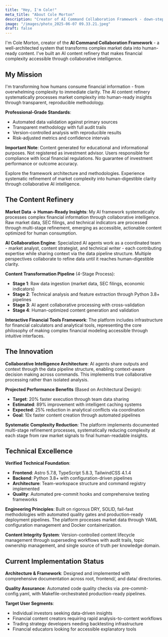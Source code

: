 ```yaml
---
title: "Hey, I'm Cole!"
meta_title: "About Cole Morton"
description: "Creator of AI Command Collaboration Framework - down-stepping complex market data into human-ready content through intelligent AI refinement systems."
image: "/images/photo_2025-06-07 09.33.21.jpeg"
draft: false
---
```


I'm Cole Morton, creator of the **AI Command Collaboration Framework** - a well-architected system that transforms complex market data into human-ready content. I've built an AI content refinery that makes financial complexity accessible through collaborative intelligence.

## My Mission

I'm transforming how humans consume financial information - from overwhelming complexity to immediate clarity. The AI content refinery systematically processes market complexity into human-ready insights through transparent, reproducible methodology.

**Professional-Grade Standards**:

- Automated data validation against primary sources
- Transparent methodology with full audit trails
- Version-controlled analysis with reproducible results
- Risk-adjusted metrics and confidence intervals

**Important Note**: Content generated for educational and informational purposes. Not registered as investment advisor. Users responsible for compliance with local financial regulations. No guarantee of investment performance or outcome accuracy.

Explore the framework architecture and methodologies. Experience systematic refinement of market complexity into human-digestible clarity through collaborative AI intelligence.

## The Content Refinery

**Market Data → Human-Ready Insights**: My AI framework systematically processes complex financial information through collaborative intelligence. Raw market data, SEC filings, and technical indicators are processed through multi-stage refinement, emerging as accessible, actionable content optimized for human consumption.

**AI Collaboration Engine**: Specialized AI agents work as a coordinated team - market analyst, content strategist, and technical writer - each contributing expertise while sharing context via the data pipeline structure. Multiple perspectives collaborate to refine data until it reaches human-digestible clarity.

**Content Transformation Pipeline** (4-Stage Process):

- **Stage 1**: Raw data ingestion (market data, SEC filings, economic indicators)
- **Stage 2**: Technical analysis and feature extraction through Python 3.8+ pipelines
- **Stage 3**: AI agent collaborative processing with cross-validation
- **Stage 4**: Human-optimized content generation and validation

**Interactive Financial Tools Framework**: The platform includes infrastructure for financial calculators and analytical tools, representing the core philosophy of making complex financial modeling accessible through intuitive interfaces.

## The Innovation

**Collaborative Intelligence Architecture**: AI agents share outputs and context through the data pipeline structure, enabling context-aware decision making across commands. This implements true collaborative processing rather than isolated analysis.

**Projected Performance Benefits** (Based on Architectural Design):

- **Target**: 20% faster execution through team data sharing
- **Estimated**: 89% improvement with intelligent caching systems
- **Expected**: 25% reduction in analytical conflicts via coordination
- **Goal**: 10x faster content creation through automated pipelines

**Systematic Complexity Reduction**: The platform implements documented multi-stage refinement processes, systematically reducing complexity at each stage from raw market signals to final human-readable insights.

## Technical Excellence

**Verified Technical Foundation**:

- **Frontend**: Astro 5.7.8, TypeScript 5.8.3, TailwindCSS 4.1.4
- **Backend**: Python 3.8+ with configuration-driven pipelines
- **Architecture**: Team-workspace structure and command registry implemented
- **Quality**: Automated pre-commit hooks and comprehensive testing frameworks

**Engineering Principles**: Built on rigorous DRY, SOLID, fail-fast methodologies with automated quality gates and production-ready deployment pipelines. The platform processes market data through YAML configuration management and Docker containerization.

**Content Integrity System**: Version-controlled content lifecycle management through superseding workflows with audit trails, topic ownership management, and single source of truth per knowledge domain.

## Current Implementation Status

**Architecture & Framework**: Designed and implemented with comprehensive documentation across root, frontend/, and data/ directories.

**Quality Assurance**: Automated code quality checks via .pre-commit-config.yaml, with Makefile-orchestrated production-ready pipelines.

**Target User Segments**:

- Individual investors seeking data-driven insights
- Financial content creators requiring rapid analysis-to-content workflows
- Trading strategy developers needing backtesting infrastructure
- Financial educators looking for accessible explanatory tools
